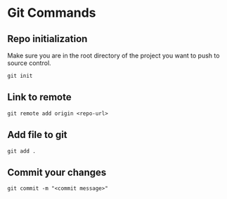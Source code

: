 # Git Commands

## Repo initialization
Make sure you are in the root directory of the project you want to push to source control.
```text
git init
```

## Link to remote
```text
git remote add origin <repo-url>
```

## Add file to git
```text
git add .
```

## Commit your changes
```text
git commit -m "<commit message>"
```